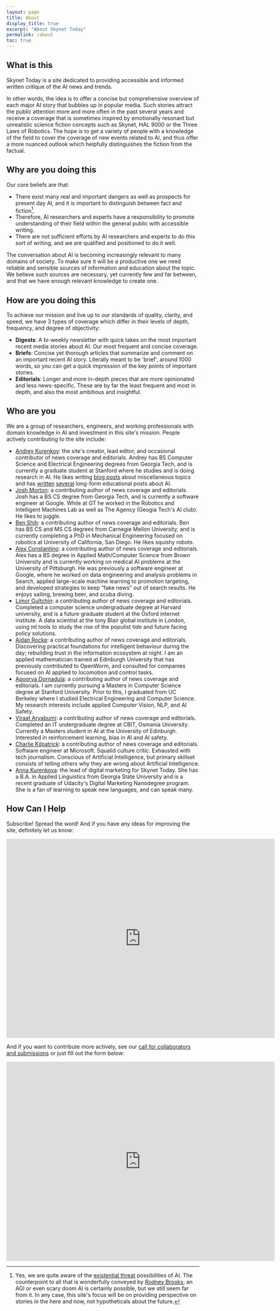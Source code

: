 ```yaml
---
layout: page
title: About
display_title: true
excerpt: "About Skynet Today"
permalink: /about
toc: true
---
```


## What is this
Skynet Today is a site dedicated to providing accessible and informed written critique of the AI news and trends. 

In other words, the idea is to offer a concise but comprehensive overview of each major AI story that bubbles up in popular media. Such stories attract the public attention more and more often in the past several years and receive a coverage that is sometimes inspired by emotionally resonant but unrealistic science fiction concepts such as Skynet, HAL 9000 or the Three Laws of Robotics. The hope is to get a variety of people with a knowledge of the field to cover the coverage of new events related to AI, and thus offer a more nuanced outlook which helpfully distinguishes the fiction from the factual. 

## Why are you doing this
Our core beliefs are that:

* There exist many real and important dangers as well as prospects for present day AI, and it is important to distinguish between fact and fiction[^agi].
* Therefore, AI researchers and experts have a responsibility to promote understanding of their field within the general public with accessible writing.
* There are not sufficient efforts by AI researchers and experts to do this sort of writing, and we are qualified and positioned to do it well. 

[^agi]: Yes, we are quite aware of the [existential threat](https://waitbutwhy.com/2015/01/artificial-intelligence-revolution-1.html) possibilities of AI. The counterpoint to all that is wonderfully conveyed by [Rodney Brooks](https://rodneybrooks.com/the-seven-deadly-sins-of-predicting-the-future-of-ai/); an AGI or even scary doom AI is certainly possible, but we still seem far from it. In any case, this site's focus will be on providing perspective on stories in the here and now, not hypotheticals about the future.

The conversation about AI is becoming increasingly relevant to many domains of society. To make sure it will be a productive one we need reliable and sensible sources of information and education about the topic. We believe such sources are necessary, yet currently few and far between, and that we have enough relevant knowledge to create one.

## How are you doing this
To achieve our mission and live up to our standards of quality, clarity, and speed, we have 3 types of coverage which differ in their levels of depth, frequency, and degree of objectivity:

* **Digests**: A bi-weekly newsletter with quick takes on the most important recent media stories about AI. Our most frequent and concise coverage.
* **Briefs**: Concise yet thorough articles that summarize and comment on an important recent AI story. Literally meant to be 'brief', around 1000 words, so you can get a quick impression of the key points of important stories. 
* **Editorials**: Longer and more in-depth pieces that are more opinionated and less news-specific. These are by far the least frequent and most in depth, and also the most ambitious and insightful.

## Who are you
We are a group of researchers, engineers, and working professionals with domain knowledge in AI and investment in this site's mission. People actively contributing to the site include:
* [Andrey Kurenkov](http://www.andreykurenkov.com/): the site's creator, lead editor, and occasional contributor of news coverage and editorials. Andrey has BS Computer Science and Electrical Engineering degrees from Georgia Tech, and is currently a graduate student at Stanford where he studies and is doing research in AI. He likes writing [blog posts](http://www.andreykurenkov.com/writing/) about miscellaneous topics and has [written](http://www.andreykurenkov.com/writing/ai/a-brief-history-of-neural-nets-and-deep-learning/) [several](http://www.andreykurenkov.com/writing/ai/a-brief-history-of-game-ai/) long-form educational posts about AI. 
* [Josh Morton](https://joshuamorton.github.io/): a contributing author of news coverage and editorials. Josh has a BS CS degree from Georgia Tech, and is currently a software engineer at Google. While at GT he worked in the Robotics and Intelligent Machines Lab as well as The Agency (Geogia Tech's AI club). He likes to juggle.
* [Ben Shih](https://www.linkedin.com/in/benshih/): a contributing author of news coverage and editorials. Ben has BS CS and MS CS degrees from Carnegie Mellon University, and is currently completing a PhD in Mechanical Engineering focused on robotics at University of California, San Diego. He likes squishy robots.
* [Alex Constantino](https://www.linkedin.com/in/alexconstantino/): a contributing author of news coverage and editorials. Alex has a BS degree in Applied Math/Computer Science from Brown University and is currently working on medical AI problems at the University of Pittsburgh. He was previously a software engineer at Google, where he worked on data engineering and analysis problems in Search, applied large-scale machine learning to promotion targeting, and developed strategies to keep “fake news” out of search results. He enjoys sailing, brewing beer, and scuba diving.
* [Limor Gultchin](https://institute.global/contributors/limor-gultchin): a contributing author of news coverage and editorials. Completed a computer science undergraduate degree at Harvard university, and is a future graduate student at the Oxford internet institute. A data scientist at the tony Blair global institute in London, using ml tools to study the rise of the populist tide and future facing policy solutions.
* [Aidan Rocke](http://paulispace.com/): a contributing author of news coverage and editorials. Discovering practical foundations for intelligent behaviour during the day; rebuilding trust in the information ecosystem at night. I am an applied mathematician trained at Edinburgh University that has previously contributed to OpenWorm, and consulted for companies focused on AI applied to locomotion and control tasks.
* [Apoorva Dornadula](https://web.stanford.edu/~apoorvad/): a contributing author of news coverage and editorials. I am currently pursuing a Masters in Computer Science degree at Stanford University. Prior to this, I graduated from UC Berkeley where I studied Electrical Engineering and Computer Science. My research interests include applied Computer Vision, NLP, and AI Safety.
* [Viraat Aryabumi](https://www.linkedin.com/in/viraataryabumi/): a contributing author of news coverage and editorials. Completed an IT undergraduate degree at CBIT, Osmania University. Currently a Masters student in AI at the University of Edinburgh. Interested in reinforcement learning, bias in AI and AI safety.
* [Charlie Kilpatrick](https://www.linkedin.com/in/charliekilpatrick/): a contributing author of news coverage and editorials. Software engineer at Microsoft. Squalid culture critic. Exhausted with tech journalism. Conscious of Artificial Intelligence, but primary skillset consists of telling others why they are wrong about Artificial Intelligence.
* [Anna Kurenkova](https://www.linkedin.com/in/annakurenkova/): the lead of digital marketing for Skynet Today. She has a B.A. in Applied Linguistics from Georgia State University and is a recent graduate of Udacity's Digital Marketing Nanodegree program. She is a fan of learning to speak new languages, and can speak many.

## How Can I Help
Subscribe! Spread the word! And if you have any ideas for improving the site, definitely let us know:

<iframe src="https://docs.google.com/forms/d/e/1FAIpQLSfSHTjBIrr7QVL3k1g51FCYYOwX5Nxnbr080-0rlUpeW7fLtA/viewform?embedded=true" width="700" height="520" frameborder="0" marginheight="0" marginwidth="0">Loading...</iframe>

And if you want to contribute more actively, see our [call for collaborators and submissions](/content/editorials/call-for-collaborators) or just fill out the form below:

<iframe src="https://docs.google.com/forms/d/e/1FAIpQLScDRqeP_jaI10g-AMy_CvqVhjgyi0xF783QKT0O10f3R-sw_g/viewform?embedded=true" width="700" height="520" frameborder="0" marginheight="0" marginwidth="0">Loading...</iframe>
